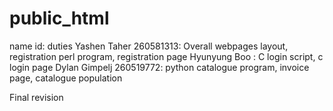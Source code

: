 public_html
===========
name id: duties
Yashen Taher 260581313: Overall webpages layout, registration perl program, registration page
Hyunyung Boo : C login script, c login page
Dylan Gimpelj 260519772: python catalogue program, invoice page, catalogue population

Final revision
